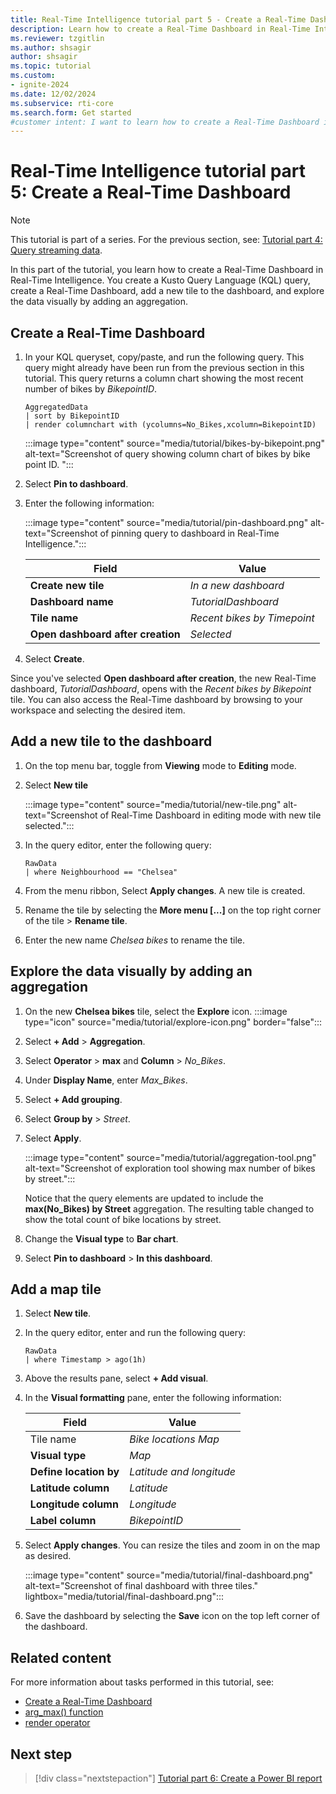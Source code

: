 ```yaml
---
title: Real-Time Intelligence tutorial part 5 - Create a Real-Time Dashboard
description: Learn how to create a Real-Time Dashboard in Real-Time Intelligence.
ms.reviewer: tzgitlin
ms.author: shsagir
author: shsagir
ms.topic: tutorial
ms.custom:
- ignite-2024
ms.date: 12/02/2024
ms.subservice: rti-core
ms.search.form: Get started
#customer intent: I want to learn how to create a Real-Time Dashboard in Real-Time Intelligence.
---
```

# Real-Time Intelligence tutorial part 5: Create a Real-Time Dashboard

> [!NOTE]
> This tutorial is part of a series. For the previous section, see: [Tutorial part 4: Query streaming data](tutorial-3-query-data.md).

In this part of the tutorial, you learn how to create a Real-Time Dashboard in Real-Time Intelligence. You create a Kusto Query Language (KQL) query, create a Real-Time Dashboard, add a new tile to the dashboard, and explore the data visually by adding an aggregation.

## Create a Real-Time Dashboard

1. In your KQL queryset, copy/paste, and run the following query. This query might already have been run from the previous section in this tutorial.
    This query returns a column chart showing the most recent number of bikes by *BikepointID*.

    ```kusto
    AggregatedData
    | sort by BikepointID
    | render columnchart with (ycolumns=No_Bikes,xcolumn=BikepointID)
    ```

    :::image type="content" source="media/tutorial/bikes-by-bikepoint.png" alt-text="Screenshot of query showing column chart of bikes by bike point ID. ":::

1. Select **Pin to dashboard**.
1. Enter the following information:

    :::image type="content" source="media/tutorial/pin-dashboard.png" alt-text="Screenshot of pinning query to dashboard in Real-Time Intelligence.":::

    | Field | Value |
    | --- | --- |
    | **Create new tile** | *In a new dashboard* |
    | **Dashboard name** | *TutorialDashboard* |
    | **Tile name** | *Recent bikes by Timepoint* |
    | **Open dashboard after creation** | *Selected* |

1. Select **Create**.

Since you've selected **Open dashboard after creation**, the new Real-Time dashboard, *TutorialDashboard*, opens with the *Recent bikes by Bikepoint* tile. You can also access the Real-Time dashboard by browsing to your workspace and selecting the desired item.

## Add a new tile to the dashboard

1. On the top menu bar, toggle from **Viewing** mode to **Editing** mode.
1. Select **New tile**

    :::image type="content" source="media/tutorial/new-tile.png" alt-text="Screenshot of Real-Time Dashboard in editing mode with new tile selected.":::

1. In the query editor, enter the following query:

    ```kusto
    RawData
    | where Neighbourhood == "Chelsea"
    ```

1. From the menu ribbon, Select **Apply changes**.
    A new tile is created.
1. Rename the tile by selecting the **More menu [...]** on the top right corner of the tile > **Rename tile**.
1. Enter the new name *Chelsea bikes* to rename the tile.

## Explore the data visually by adding an aggregation

1. On the new **Chelsea bikes** tile, select the **Explore** icon. :::image type="icon" source="media/tutorial/explore-icon.png" border="false":::
1. Select **+ Add** > **Aggregation**.
1. Select **Operator** > **max** and **Column** > *No_Bikes*.
1. Under **Display Name**, enter *Max_Bikes*.
1. Select **+ Add grouping**.
1. Select **Group by** > *Street*.
1. Select **Apply**.
    
    :::image type="content" source="media/tutorial/aggregation-tool.png" alt-text="Screenshot of exploration tool showing max number of bikes by street.":::
    
    Notice that the query elements are updated to include the **max(No_Bikes) by Street** aggregation. The resulting table changed to show the total count of bike locations by street.
1. Change the **Visual type** to **Bar chart**.
1. Select **Pin to dashboard** > **In this dashboard**.

## Add a map tile

1. Select **New tile**.
1. In the query editor, enter and run the following query:

    ```kusto
    RawData
    | where Timestamp > ago(1h)
    ```

1. Above the results pane, select **+ Add visual**.
1. In the **Visual formatting** pane, enter the following information:

    | Field | Value |
    | --- | --- |
    | Tile name | *Bike locations Map* |
    | **Visual type** | *Map* |
    | **Define location by** | *Latitude and longitude* |
    | **Latitude column** | *Latitude* |
    | **Longitude column** | *Longitude* |
    | **Label column** | *BikepointID* |

1. Select **Apply changes**.
    You can resize the tiles and zoom in on the map as desired.

    :::image type="content" source="media/tutorial/final-dashboard.png" alt-text="Screenshot of final dashboard with three tiles." lightbox="media/tutorial/final-dashboard.png":::

1. Save the dashboard by selecting the **Save** icon on the top left corner of the dashboard.

## Related content

For more information about tasks performed in this tutorial, see:
* [Create a Real-Time Dashboard](dashboard-real-time-create.md)
* [arg_max() function](/azure/data-explorer/kusto/query/arg-max-aggregation-function?context=/fabric/context/context-rti&pivots=fabric)
* [render operator](/azure/data-explorer/kusto/query/render-operator?context=/fabric/context/context-rti&pivots=fabric)

## Next step

> [!div class="nextstepaction"]
> [Tutorial part 6: Create a Power BI report](tutorial-6-power-bi-report.md)
